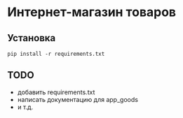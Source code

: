 # Интернет-магазин товаров

## Установка

~~~
pip install -r requirements.txt
~~~

## TODO
* добавить requirements.txt
* написать документацию для app_goods
*  и т.д.